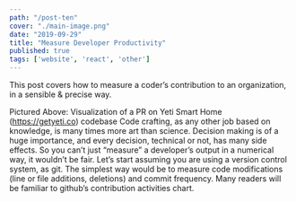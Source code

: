 ```yaml
---
path: "/post-ten"
cover: "./main-image.png"
date: "2019-09-29"
title: "Measure Developer Productivity"
published: true
tags: ['website', 'react', 'other']
---
```

This post covers how to measure a coder’s contribution to an organization, in a sensible & precise way.

Pictured Above: Visualization of a PR on Yeti Smart Home (https://getyeti.co) codebase
Code crafting, as any other job based on knowledge, is many times more art than science. Decision making is of a huge importance, and every decision, technical or not, has many side effects. So you can’t just “measure” a developer’s output in a numerical way, it wouldn’t be fair.
Let’s start assuming you are using a version control system, as git. The simplest way would be to measure code modifications (line or file additions, deletions) and commit frequency. Many readers will be familiar to github’s contribution activities chart.